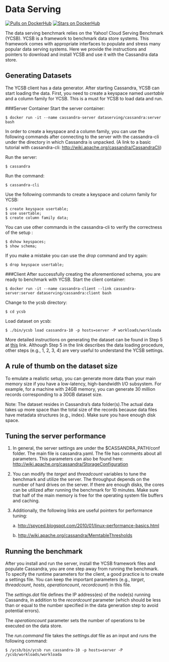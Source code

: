 # Data Serving

[![Pulls on DockerHub][dhpulls]][dhrepo]
[![Stars on DockerHub][dhstars]][dhrepo]

The data serving benchmark relies on the Yahoo! Cloud Serving Benchmark (YCSB). YCSB is a framework to benchmark data store systems. This framework comes with appropriate interfaces to populate and stress many popular data serving systems. Here we provide the instructions and pointers to download and install YCSB and use it with the Cassandra data store.

## Generating Datasets

The YCSB client has a data generator. After starting Cassandra, YCSB can start loading the data. First, you need to create a keyspace named *usertable* and a column family for YCSB. This is a must for YCSB to load data and run.

###Server Container
Start the server container:

    $ docker run -it --name cassandra-server dataserving/cassandra:server bash

In order to create a keyspace and a column family, you can use the following commands after connecting to the server with the cassandra-cli under the directory in which Cassandra is unpacked. (A link to a basic tutorial with cassandra-cli: http://wiki.apache.org/cassandra/CassandraCli)

Run the server:     
```
$ cassandra
```

Run the command:
```
$ cassandra-cli
```

Use the following commands to create a keyspace and column family for YCSB:
```
$ create keyspace usertable;
$ use usertable;
$ create column family data;
```

You can use other commands in the cassandra-cli to verify the correctness of the setup :

    $ dshow keyspaces;
    $ show schema;

If you make a mistake you can use the *drop* command and try again:

    $ drop keyspace usertable;

###Client
After successfully creating the aforementioned schema, you are ready to benchmark with YCSB.
Start the client container:

    $ docker run -it --name cassandra-client --link cassandra-server:server dataserving/cassandra:client bash	

Change to the ycsb directory:
```
$ cd ycsb
```

Load dataset on ycsb: 
```
$ ./bin/ycsb load cassandra-10 -p hosts=server -P workloads/workloada
```

More detailed instructions on generating the dataset can be found in Step 5 at [this](http://github.com/brianfrankcooper/YCSB/wiki/Running-a-Workload) link. Although Step 5 in the link describes the data loading procedure, other steps (e.g., 1, 2, 3, 4) are very useful to understand the YCSB settings.

A rule of thumb on the dataset size
-----------------------------------
To emulate a realistic setup, you can generate more data than your main memory size if you have a low-latency, high-bandwidth I/O subsystem. For example, for a machine with 24GB memory, you can generate 30 million records corresponding to a 30GB dataset size.

Note: The dataset resides in Cassandra’s data folder(s).The actual data takes up more space than the total size of the records because data files have metadata structures (e.g., index). Make sure you have enough disk space.

Tuning the server performance
-----------------------------
1. In general, the server settings are under the $CASSANDRA_PATH/conf folder. The main file is cassandra.yaml. The file has comments about all parameters. This parameters can also be found here: http://wiki.apache.org/cassandra/StorageConfiguration
2. You can modify the *target* and *threadcount* variables to tune the benchmark and utilize the server. The throughput depends on the number of hard drives on the server. If there are enough disks, the cores can be utilized after running the benchmark for 10 minutes. Make sure that half of the main memory is free for the operating system file buffers and caching.
3. Additionally, the following links are useful pointers for performance tuning:

	a. http://spyced.blogspot.com/2010/01/linux-performance-basics.html

	b. http://wiki.apache.org/cassandra/MemtableThresholds

Running the benchmark
---------------------
After you install and run the server, install the YCSB framework files and populate Cassandra, you are one step away from running the benchmark. To specify the runtime parameters for the client, a good practice is to create a settings file. You can keep the important parameters (e.g., *target*, *threadcount*, *hosts*, *operationcount*, *recordcount*) in this file.

The *settings.dat* file defines the IP address(es) of the node(s) running Cassandra, in addition to the *recordcount* parameter (which should be less than or equal to the number specified in the data generation step to avoid potential errors). 

The *operationcount* parameter sets the number of operations to be executed on the data store. 

The *run.command* file takes the *settings.dat* file as an input and runs the following command:

    $ /ycsb/bin/ycsb run cassandra-10 -p hosts=server -P /ycsb/workloads/workloada

[dhrepo]: https://hub.docker.com/r/cloudsuite/dataserving/ "DockerHub Page"
[dhpulls]: https://img.shields.io/docker/pulls/cloudsuite/dataserving.svg "Go to DockerHub Page"
[dhstars]: https://img.shields.io/docker/stars/cloudsuite/dataserving.svg "Go to DockerHub Page"
